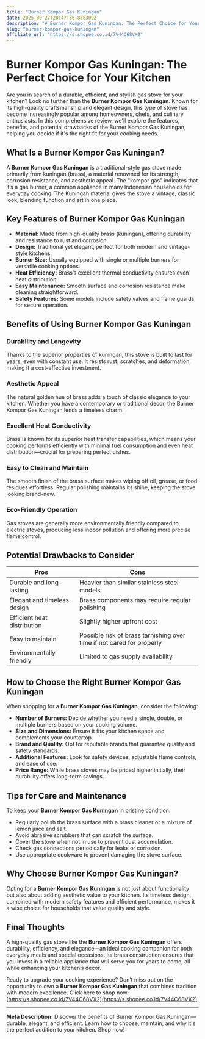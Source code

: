 ```yaml
---
title: "Burner Kompor Gas Kuningan"
date: 2025-09-27T20:47:36.858309Z
description: "# Burner Kompor Gas Kuningan: The Perfect Choice for Your Kitchen..."
slug: "burner-kompor-gas-kuningan"
affiliate_url: "https://s.shopee.co.id/7V44C68VX2"
---
```

# Burner Kompor Gas Kuningan: The Perfect Choice for Your Kitchen

Are you in search of a durable, efficient, and stylish gas stove for your kitchen? Look no further than the **Burner Kompor Gas Kuningan**. Known for its high-quality craftsmanship and elegant design, this type of stove has become increasingly popular among homeowners, chefs, and culinary enthusiasts. In this comprehensive review, we'll explore the features, benefits, and potential drawbacks of the Burner Kompor Gas Kuningan, helping you decide if it's the right fit for your cooking needs.

## What Is a Burner Kompor Gas Kuningan?

A **Burner Kompor Gas Kuningan** is a traditional-style gas stove made primarily from kuningan (brass), a material renowned for its strength, corrosion resistance, and aesthetic appeal. The "kompor gas" indicates that it’s a gas burner, a common appliance in many Indonesian households for everyday cooking. The Kuningan material gives the stove a vintage, classic look, blending function and art in one piece.

## Key Features of Burner Kompor Gas Kuningan

- **Material:** Made from high-quality brass (kuningan), offering durability and resistance to rust and corrosion.
- **Design:** Traditional yet elegant, perfect for both modern and vintage-style kitchens.
- **Burner Size:** Usually equipped with single or multiple burners for versatile cooking options.
- **Heat Efficiency:** Brass’s excellent thermal conductivity ensures even heat distribution.
- **Easy Maintenance:** Smooth surface and corrosion resistance make cleaning straightforward.
- **Safety Features:** Some models include safety valves and flame guards for secure operation.

## Benefits of Using Burner Kompor Gas Kuningan

### Durability and Longevity

Thanks to the superior properties of kuningan, this stove is built to last for years, even with constant use. It resists rust, scratches, and deformation, making it a cost-effective investment.

### Aesthetic Appeal

The natural golden hue of brass adds a touch of classic elegance to your kitchen. Whether you have a contemporary or traditional decor, the Burner Kompor Gas Kuningan lends a timeless charm.

### Excellent Heat Conductivity

Brass is known for its superior heat transfer capabilities, which means your cooking performs efficiently with minimal fuel consumption and even heat distribution—crucial for preparing perfect dishes.

### Easy to Clean and Maintain

The smooth finish of the brass surface makes wiping off oil, grease, or food residues effortless. Regular polishing maintains its shine, keeping the stove looking brand-new.

### Eco-Friendly Operation

Gas stoves are generally more environmentally friendly compared to electric stoves, producing less indoor pollution and offering more precise flame control.

## Potential Drawbacks to Consider

| Pros | Cons |
|--------|--------|
| Durable and long-lasting | Heavier than similar stainless steel models |
| Elegant and timeless design | Brass components may require regular polishing |
| Efficient heat distribution | Slightly higher upfront cost |
| Easy to maintain | Possible risk of brass tarnishing over time if not cared for properly |
| Environmentally friendly | Limited to gas supply availability |

## How to Choose the Right Burner Kompor Gas Kuningan

When shopping for a **Burner Kompor Gas Kuningan**, consider the following:

- **Number of Burners:** Decide whether you need a single, double, or multiple burners based on your cooking volume.
- **Size and Dimensions:** Ensure it fits your kitchen space and complements your countertop.
- **Brand and Quality:** Opt for reputable brands that guarantee quality and safety standards.
- **Additional Features:** Look for safety devices, adjustable flame controls, and ease of use.
- **Price Range:** While brass stoves may be priced higher initially, their durability offers long-term savings.

## Tips for Care and Maintenance

To keep your **Burner Kompor Gas Kuningan** in pristine condition:

- Regularly polish the brass surface with a brass cleaner or a mixture of lemon juice and salt.
- Avoid abrasive scrubbers that can scratch the surface.
- Cover the stove when not in use to prevent dust accumulation.
- Check gas connections periodically for leaks or corrosion.
- Use appropriate cookware to prevent damaging the stove surface.

## Why Choose Burner Kompor Gas Kuningan?

Opting for a **Burner Kompor Gas Kuningan** is not just about functionality but also about adding aesthetic value to your kitchen. Its timeless design, combined with modern safety features and efficient performance, makes it a wise choice for households that value quality and style.

## Final Thoughts

A high-quality gas stove like the **Burner Kompor Gas Kuningan** offers durability, efficiency, and elegance—an ideal cooking companion for both everyday meals and special occasions. Its brass construction ensures that you invest in a reliable appliance that will serve you for years to come, all while enhancing your kitchen’s decor.

Ready to upgrade your cooking experience? Don’t miss out on the opportunity to own a **Burner Kompor Gas Kuningan** that combines tradition with modern excellence. Click here to shop now: [https://s.shopee.co.id/7V44C68VX2](https://s.shopee.co.id/7V44C68VX2)

---

**Meta Description:** Discover the benefits of Burner Kompor Gas Kuningan—durable, elegant, and efficient. Learn how to choose, maintain, and why it's the perfect addition to your kitchen. Shop now!
